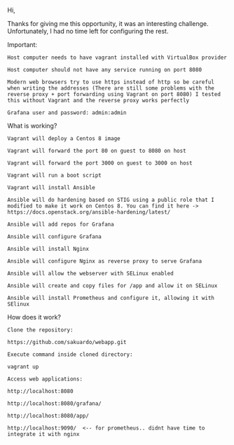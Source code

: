 Hi,  

Thanks for giving me this opportunity, it was an interesting challenge. Unfortunately, I had no time left for configuring the rest. 

Important: 

    Host computer needs to have vagrant installed with VirtualBox provider 

    Host computer should not have any service running on port 8080 

    Modern web browsers try to use https instead of http so be careful when writing the addresses (There are still some problems with the reverse proxy + port forwarding using Vagrant on port 8080) I tested this without Vagrant and the reverse proxy works perfectly 

    Grafana user and password: admin:admin 
    

What is working? 

    Vagrant will deploy a Centos 8 image 

    Vagrant will forward the port 80 on guest to 8080 on host 

    Vagrant will forward the port 3000 on guest to 3000 on host 

    Vagrant will run a boot script 

    Vagrant will install Ansible 

    Ansible will do hardening based on STIG using a public role that I modified to make it work on Centos 8. You can find it here ->  https://docs.openstack.org/ansible-hardening/latest/ 

    Ansible will add repos for Grafana 

    Ansible will configure Grafana  

    Ansible will install Nginx 

    Ansible will configure Nginx as reverse proxy to serve Grafana 

    Ansible will allow the webserver with SELinux enabled 
    
    Ansible will create and copy files for /app and allow it on SELinux
    
    Ansible will install Prometheus and configure it, allowing it with SElinux
    

How does it work? 

    Clone the repository:  

    https://github.com/sakuardo/webapp.git 

    Execute command inside cloned directory: 

    vagrant up 

    Access web applications: 

    http://localhost:8080 

    http://localhost:8080/grafana/ 
    
    http://localhost:8080/app/
    
    http://localhost:9090/  <-- for prometheus.. didnt have time to integrate it with nginx

 

 

 


